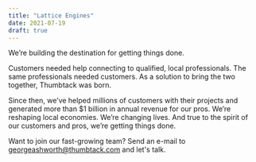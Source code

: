```yaml
---
title: "Lattice Engines"
date: 2021-07-19
draft: true
---
```


We’re building the destination for getting things done.

Customers needed help connecting to qualified, local professionals. The same professionals needed customers. As a solution to bring the two together, Thumbtack was born.

Since then, we’ve helped millions of customers with their projects and generated more than $1 billion in annual revenue for our pros. We’re reshaping local economies. We’re changing lives. And true to the spirit of our customers and pros, we’re getting things done.

Want to join our fast-growing team? Send an e-mail to georgeashworth@thumbtack.com and let's talk.
